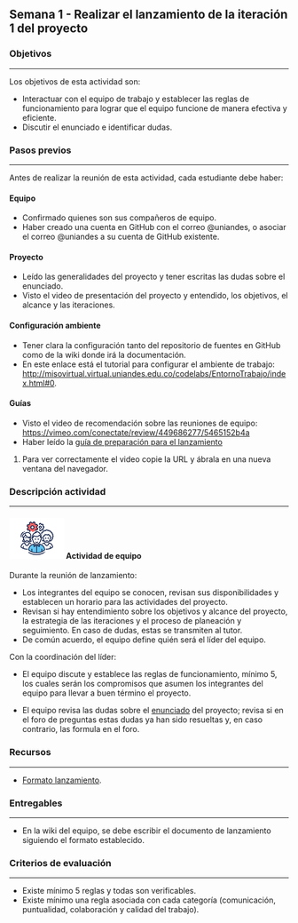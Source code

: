 ## Semana 1 - Realizar el lanzamiento de la iteración 1 del proyecto

### Objetivos

---

Los objetivos de esta actividad son:

- Interactuar con el equipo de trabajo y establecer las reglas de funcionamiento para lograr que el equipo funcione de manera efectiva y eficiente.
- Discutir el enunciado e identificar dudas.

### Pasos previos

---

Antes de realizar la reunión de esta actividad, cada estudiante debe haber:

#### Equipo

- Confirmado quienes son sus compañeros de equipo.
- Haber creado una cuenta en GitHub con el correo @uniandes, o asociar el correo @uniandes a su cuenta de GitHub existente.

#### Proyecto

- Leído las generalidades del proyecto y tener escritas las dudas sobre el enunciado.
- Visto el video de presentación del proyecto y entendido, los objetivos, el alcance y las iteraciones.

#### Configuración ambiente

- Tener clara la configuración tanto del repositorio de fuentes en GitHub como de la wiki donde irá la documentación.
- En este enlace está el tutorial para configurar el ambiente de trabajo: http://misovirtual.virtual.uniandes.edu.co/codelabs/EntornoTrabajo/index.html#0.

#### Guías

- Visto el video de recomendación sobre las reuniones de equipo: https://vimeo.com/conectate/review/449686277/5465152b4a
- Haber leído la [guía de preparación para el lanzamiento](s1_guia_lanzamiento.md)

1. Para ver correctamente el video copie la URL y ábrala en una nueva ventana del navegador.

### Descripción actividad

---

#### ![](./../../assets/images/grupo.png) Actividad de equipo

Durante la reunión de lanzamiento:

- Los integrantes del equipo se conocen, revisan sus disponibilidades y establecen un horario para las actividades del proyecto.
- Revisan si hay entendimiento sobre los objetivos y alcance del proyecto,
  la estrategia de las iteraciones y el proceso de planeación y seguimiento. En caso de dudas, estas se transmiten al tutor.
- De común acuerdo, el equipo define quién será el líder del equipo.

Con la coordinación del líder:

- El equipo discute y establece las reglas de funcionamiento, mínimo 5, los cuales serán los compromisos que asumen los integrantes del equipo para llevar a buen término el proyecto.

- El equipo revisa las dudas sobre el [enunciado](../../generalidades.md#enunciado) del proyecto; revisa si en el foro de preguntas estas dudas ya han sido resueltas y, en caso contrario, las formula en el foro.

### Recursos

---

- [Formato lanzamiento](s1_formato_lanzamiento.md).

### Entregables

---

- En la wiki del equipo, se debe escribir el documento de lanzamiento siguiendo el formato establecido.

### Criterios de evaluación

---

- Existe mínimo 5 reglas y todas son verificables.
- Existe mínimo una regla asociada con cada categoría (comunicación, puntualidad, colaboración y calidad del trabajo).
